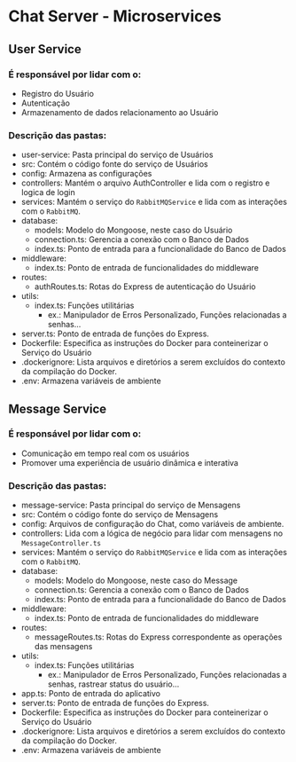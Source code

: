 # Chat Server - Microservices

## User Service
### É responsável por lidar com o:
- Registro do Usuário
- Autenticação
- Armazenamento de dados relacionamento ao Usuário

### Descrição das pastas:
- user-service: Pasta principal do serviço de Usuários
- src: Contém o código fonte do serviço de Usuários
- config: Armazena as configurações
- controllers: Mantém o arquivo AuthController e lida com o registro e logica de login
- services: Mantém o serviço do `RabbitMQService` e lida com as interações com o `RabbitMQ`.
- database:
    - models: Modelo do Mongoose, neste caso do Usuário
    - connection.ts: Gerencia a conexão com o Banco de Dados
    - index.ts: Ponto de entrada para a funcionalidade do Banco de Dados
- middleware:
    - index.ts: Ponto de entrada de funcionalidades do middleware
- routes:
    - authRoutes.ts: Rotas do Express de autenticação do Usuário
- utils:
    - index.ts: Funções utilitárias
        - ex.: Manipulador de Erros Personalizado, Funções relacionadas a senhas...
- server.ts: Ponto de entrada de funções do Express.
- Dockerfile: Especifica as instruções do Docker para conteinerizar o Serviço do Usuário
- .dockerignore: Lista arquivos e diretórios  a serem excluídos do contexto da compilação do Docker.
- .env: Armazena variáveis de ambiente

## Message Service
### É responsável por lidar com o:
- Comunicação em tempo real com os usuários
- Promover uma experiência de usuário dinâmica e interativa

### Descrição das pastas:
- message-service: Pasta principal do serviço de Mensagens
- src: Contém o código fonte do serviço de Mensagens
- config: Arquivos de configuração do Chat, como variáveis de ambiente.
- controllers: Lida com a lógica de negócio para lidar com mensagens no `MessageController.ts`
- services: Mantém o serviço do `RabbitMQService` e lida com as interações com o `RabbitMQ`.
- database:
    - models: Modelo do Mongoose, neste caso do Message
    - connection.ts: Gerencia a conexão com o Banco de Dados
    - index.ts: Ponto de entrada para a funcionalidade do Banco de Dados
- middleware:
    - index.ts: Ponto de entrada de funcionalidades do middleware
- routes:
    - messageRoutes.ts: Rotas do Express correspondente as operações das mensagens
- utils:
    - index.ts: Funções utilitárias
        - ex.: Manipulador de Erros Personalizado, Funções relacionadas a senhas, rastrear status do usuário...
- app.ts: Ponto de entrada do aplicativo
- server.ts: Ponto de entrada de funções do Express.
- Dockerfile: Especifica as instruções do Docker para conteinerizar o Serviço do Usuário
- .dockerignore: Lista arquivos e diretórios  a serem excluídos do contexto da compilação do Docker.
- .env: Armazena variáveis de ambiente